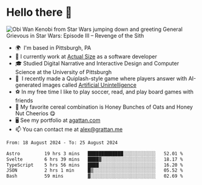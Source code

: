 <!--
**GameDog9988/GameDog9988** is a ✨ _special_ ✨ repository because its `README.md` (this file) appears on your GitHub profile.

Here are some ideas to get you started:

- 🔭 I’m currently working on ...
- 🌱 I’m currently learning ...
- 👯 I’m looking to collaborate on ...
- 🤔 I’m looking for help with ...
- 💬 Ask me about ...
- 📫 How to reach me: ...
- 😄 Pronouns: ...
- ⚡ Fun fact: ...
-->



Hello there 👋
==================================

![Obi Wan Kenobi from Star Wars jumping down and greeting General Grievous in Star Wars: Episode III – Revenge of the Sith](https://github.com/agrattan0820/agrattan0820/assets/51346343/689e56eb-29be-46a5-a079-28ea727b5f7e)


- 🌍  I'm based in Pittsburgh, PA
- 🔭  I currently work at [Actual Size](https://actualsize.com/) as a software developer
- 🎓  Studied Digital Narrative and Interactive Design and Computer Science at the University of Pittsburgh
- 👾  I recently made a Quiplash-style game where players answer with AI-generated images called [Artificial Unintelligence](https://github.com/agrattan0820/artificial-unintelligence)
- ⚽  In my free time I like to play soccer, read, and play board games with friends
- 🥣  My favorite cereal combination is Honey Bunches of Oats and Honey Nut Cheerios 😋
- 🖥️  See my portfolio at [agattan.com](http://agrattan.com/)
- 📫  You can contact me at [alex@grattan.me](mailto:alex@grattan.me)

<!--START_SECTION:waka-->

```txt
From: 18 August 2024 - To: 25 August 2024

Astro         19 hrs 3 mins   █████████████░░░░░░░░░░░░   52.01 %
Svelte        6 hrs 39 mins   ████▓░░░░░░░░░░░░░░░░░░░░   18.17 %
TypeScript    5 hrs 56 mins   ████░░░░░░░░░░░░░░░░░░░░░   16.20 %
JSON          2 hrs 1 min     █▒░░░░░░░░░░░░░░░░░░░░░░░   05.52 %
Bash          59 mins         ▓░░░░░░░░░░░░░░░░░░░░░░░░   02.69 %
```

<!--END_SECTION:waka-->
